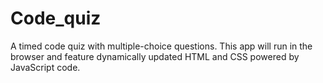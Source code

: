 # Code_quiz
A timed code quiz with multiple-choice questions. This app will run in the browser and feature dynamically updated HTML and CSS powered by JavaScript code.
